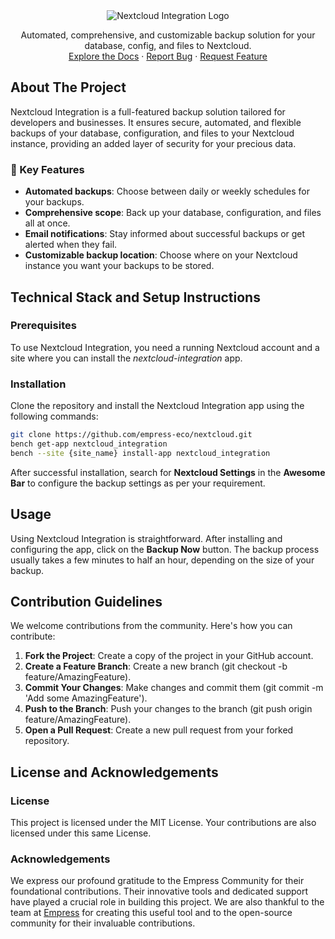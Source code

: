 <div align="center">
  <img src="https://grow.empress.eco/uploads/default/original/2X/1/1f1e1044d3864269d2a613577edb9763890422ab.png" alt="Nextcloud Integration Logo">
  <p>Automated, comprehensive, and customizable backup solution for your database, config, and files to Nextcloud. 
  <br /> 
  <a href="https://empress.eco/">Explore the Docs</a>
  ·
  <a href="https://github.com/empress-eco/nextcloud/issues">Report Bug</a>
  ·
  <a href="https://github.com/empress-eco/nextcloud/issues/new?assignees=&labels=&template=feature_request.md&title=">Request Feature</a>
  </p>
</div>

## About The Project

Nextcloud Integration is a full-featured backup solution tailored for developers and businesses. It ensures secure, automated, and flexible backups of your database, configuration, and files to your Nextcloud instance, providing an added layer of security for your precious data.

### 🌟 Key Features
- **Automated backups**: Choose between daily or weekly schedules for your backups.
- **Comprehensive scope**: Back up your database, configuration, and files all at once.
- **Email notifications**: Stay informed about successful backups or get alerted when they fail.
- **Customizable backup location**: Choose where on your Nextcloud instance you want your backups to be stored.

## Technical Stack and Setup Instructions

### Prerequisites
To use Nextcloud Integration, you need a running Nextcloud account and a site where you can install the *nextcloud-integration* app.

### Installation
Clone the repository and install the Nextcloud Integration app using the following commands:

```sh
git clone https://github.com/empress-eco/nextcloud.git
bench get-app nextcloud_integration
bench --site {site_name} install-app nextcloud_integration
```

After successful installation, search for **Nextcloud Settings** in the **Awesome Bar** to configure the backup settings as per your requirement.

## Usage

Using Nextcloud Integration is straightforward. After installing and configuring the app, click on the **Backup Now** button. The backup process usually takes a few minutes to half an hour, depending on the size of your backup.

## Contribution Guidelines

We welcome contributions from the community. Here's how you can contribute:

1. **Fork the Project**: Create a copy of the project in your GitHub account.
2. **Create a Feature Branch**: Create a new branch (git checkout -b feature/AmazingFeature).
3. **Commit Your Changes**: Make changes and commit them (git commit -m 'Add some AmazingFeature').
4. **Push to the Branch**: Push your changes to the branch (git push origin feature/AmazingFeature).
5. **Open a Pull Request**: Create a new pull request from your forked repository.

## License and Acknowledgements

### License
This project is licensed under the MIT License. Your contributions are also licensed under this same License.

### Acknowledgements
We express our profound gratitude to the Empress Community for their foundational contributions. Their innovative tools and dedicated support have played a crucial role in building this project. We are also thankful to the team at [Empress](https://empress.eco/) for creating this useful tool and to the open-source community for their invaluable contributions.